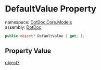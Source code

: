 ﻿# DefaultValue Property

namespace: [DotDoc\.Core\.Models](../../DotDoc.Core.Models.md)<br />
assembly: [DotDoc](../../../DotDoc.md)



```csharp
public object? DefaultValue { get; };
```

## Property Value

[object?](https://docs.microsoft.com/dotnet/api/System.Object)

